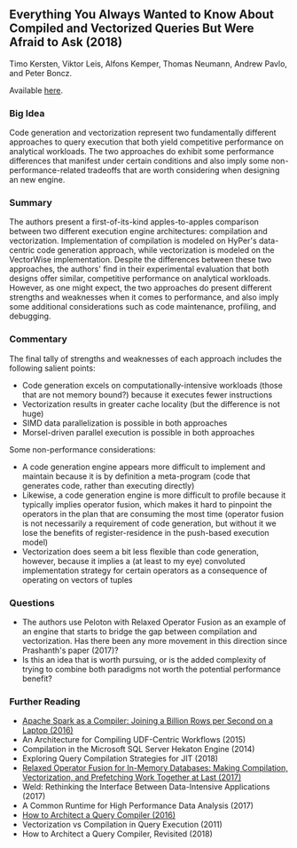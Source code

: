 ## Everything You Always Wanted to Know About Compiled and Vectorized Queries But Were Afraid to Ask (2018)

Timo Kersten, Viktor Leis, Alfons Kemper, Thomas Neumann, Andrew Pavlo, and Peter Boncz.

Available [here](http://www.vldb.org/pvldb/vol11/p2209-kersten.pdf).

### Big Idea

Code generation and vectorization represent two fundamentally different approaches to query execution that both yield competitive performance on analytical workloads. The two approaches do exhibit some performance differences that manifest under certain conditions and also imply some non-performance-related tradeoffs that are worth considering when designing an new engine.

### Summary

The authors present a first-of-its-kind apples-to-apples comparison between two different execution engine architectures: compilation and vectorization. Implementation of compilation is modeled on HyPer's data-centric code generation approach, while vectorization is modeled on the VectorWise implementation. Despite the differences between these two approaches, the authors' find in their experimental evaluation that both designs offer similar, competitive performance on analytical workloads. However, as one might expect, the two approaches do present different strengths and weaknesses when it comes to performance, and also imply some additional considerations such as code maintenance, profiling, and debugging.

### Commentary

The final tally of strengths and weaknesses of each approach includes the following salient points:
- Code generation excels on computationally-intensive workloads (those that are not memory bound?) because it executes fewer instructions
- Vectorization results in greater cache locality (but the difference is not huge)
- SIMD data parallelization is possible in both approaches
- Morsel-driven parallel execution is possible in both approaches

Some non-performance considerations:
- A code generation engine appears more difficult to implement and maintain because it is by definition a meta-program (code that generates code, rather than executing directly)
- Likewise, a code generation engine is more difficult to profile because it typically implies operator fusion, which makes it hard to pinpoint the operators in the plan that are consuming the most time (operator fusion is not necessarily a requirement of code generation, but without it we lose the benefits of register-residence in the push-based execution model)
- Vectorization does seem a bit less flexible than code generation, however, because it implies a (at least to my eye) convoluted implementation strategy for certain operators as a consequence of operating on vectors of tuples

### Questions

- The authors use Peloton with Relaxed Operator Fusion as an example of an engine that starts to bridge the gap between compilation and vectorization. Has there been any more movement in this direction since Prashanth's paper (2017)? 
- Is this an idea that is worth pursuing, or is the added complexity of trying to combine both paradigms not worth the potential performance benefit?

### Further Reading

- [Apache Spark as a Compiler: Joining a Billion Rows per Second on a Laptop (2016)](../compilation/SparkAsACompiler.md)
- An Architecture for Compiling UDF-Centric Workflows (2015)
- Compilation in the Microsoft SQL Server Hekaton Engine (2014)
- Exploring Query Compilation Strategies for JIT (2018)
- [Relaxed Operator Fusion for In-Memory Databases: Making Compilation, Vectorization, and Prefetching Work Together at Last (2017)](../compilation/RelaxedOperatorFusion.md)
- Weld: Rethinking the Interface Between Data-Intensive Applications (2017)
- A Common Runtime for High Performance Data Analysis (2017)
- [How to Architect a Query Compiler (2016)](../compilation/HowToAchitectAQueryCompiler.md)
- Vectorization vs Compilation in Query Execution (2011)
- How to Architect a Query Compiler, Revisited (2018)
